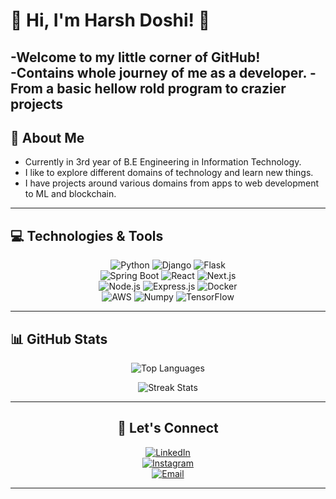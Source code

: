 # 🌟 Hi, I'm Harsh Doshi! 🌟  

-Welcome to my little corner of GitHub!  
-Contains whole journey of me as a developer.
-From a basic hellow rold program to crazier projects
---

## 🚀 About Me  

- Currently in 3rd year of B.E Engineering in Information Technology.
- I like to explore different domains of technology and learn new things.
- I have projects around various domains from  apps to web development to ML and blockchain.

---

## 💻 Technologies & Tools  

<div align="center">

![Python](https://img.shields.io/badge/-Python-3776AB?logo=python&logoColor=white&style=for-the-badge) ![Django](https://img.shields.io/badge/-Django-092E20?logo=django&logoColor=white&style=for-the-badge) ![Flask](https://img.shields.io/badge/-Flask-000000?logo=flask&logoColor=white&style=for-the-badge)  
![Spring Boot](https://img.shields.io/badge/-Spring%20Boot-6DB33F?logo=springboot&logoColor=white&style=for-the-badge) ![React](https://img.shields.io/badge/-React-61DAFB?logo=react&logoColor=black&style=for-the-badge) ![Next.js](https://img.shields.io/badge/-Next.js-000000?logo=next.js&logoColor=white&style=for-the-badge)  
![Node.js](https://img.shields.io/badge/-Node.js-339933?logo=nodedotjs&logoColor=white&style=for-the-badge) ![Express.js](https://img.shields.io/badge/-Express.js-000000?logo=express&logoColor=white&style=for-the-badge) ![Docker](https://img.shields.io/badge/-Docker-2496ED?logo=docker&logoColor=white&style=for-the-badge)  
![AWS](https://img.shields.io/badge/-AWS-232F3E?logo=amazonaws&logoColor=white&style=for-the-badge) ![Numpy](https://img.shields.io/badge/-NumPy-013243?logo=numpy&logoColor=white&style=for-the-badge) ![TensorFlow](https://img.shields.io/badge/-TensorFlow-FF6F00?logo=tensorflow&logoColor=white&style=for-the-badge)

</div>

---

## 📊 GitHub Stats  

<div align="center">

<!-- ![GitHub Stats](https://github-readme-stats.vercel.app/api?username=Harsh-D-2004&show_icons=true&theme=radical&hide_border=true)  -->

![Top Languages](https://github-readme-stats.vercel.app/api/top-langs/?username=Harsh-D-2004&layout=compact&theme=radical&hide_border=true) 


<div align="center">

![Streak Stats](https://streak-stats.demolab.com?user=Harsh-D-2004&theme=radical&hide_border=true&date_format=M%20j%5B%2C%20Y%5D)

---



<!-- ## 🌌 Featured Repositories  

### Stack 1  
<div align="center"> -->

<!-- [![Repo 1](https://github-readme-stats.vercel.app/api/pin/?username=your-username&repo=repo-1&theme=radical&hide_border=true)](https://github.com/your-username/repo-1)  
[![Repo 2](https://github-readme-stats.vercel.app/api/pin/?username=your-username&repo=repo-2&theme=radical&hide_border=true)](https://github.com/your-username/repo-2)  
[![Repo 3](https://github-readme-stats.vercel.app/api/pin/?username=your-username&repo=repo-3&theme=radical&hide_border=true)](https://github.com/your-username/repo-3)

</div>  

---

### Stack 2  
<div align="center">

[![Repo 4](https://github-readme-stats.vercel.app/api/pin/?username=your-username&repo=repo-4&theme=radical&hide_border=true)](https://github.com/your-username/repo-4)  
[![Repo 5](https://github-readme-stats.vercel.app/api/pin/?username=your-username&repo=repo-5&theme=radical&hide_border=true)](https://github.com/your-username/repo-5)  
[![Repo 6](https://github-readme-stats.vercel.app/api/pin/?username=your-username&repo=repo-6&theme=radical&hide_border=true)](https://github.com/your-username/repo-6)

</div>  

---

### Stack 3  
<div align="center">

[![Repo 7](https://github-readme-stats.vercel.app/api/pin/?username=your-username&repo=repo-7&theme=radical&hide_border=true)](https://github.com/your-username/repo-7)  
[![Repo 8](https://github-readme-stats.vercel.app/api/pin/?username=your-username&repo=repo-8&theme=radical&hide_border=true)](https://github.com/your-username/repo-8)  
[![Repo 9](https://github-readme-stats.vercel.app/api/pin/?username=your-username&repo=repo-9&theme=radical&hide_border=true)](https://github.com/your-username/repo-9)

</div> -->

## 🌟 Let's Connect  

<div align="center">

[![LinkedIn](https://img.shields.io/badge/-LinkedIn-0077B5?logo=linkedin&logoColor=white&style=for-the-badge)](https://www.linkedin.com/in/harsh-doshi-86a457294/)  
[![Instagram](https://img.shields.io/badge/-Instagram-E4405F?logo=instagram&logoColor=white&style=for-the-badge)](https://instagram.com/realityfailure)  
[![Email](https://img.shields.io/badge/-Email-D14836?logo=gmail&logoColor=white&style=for-the-badge)](mailto:doshiharsh2004@gmail.com)  
<!-- [![Portfolio](https://img.shields.io/badge/-Portfolio-000000?logo=vercel&logoColor=white&style=for-the-badge)](https://your-portfolio.com) -->

</div> 

---
